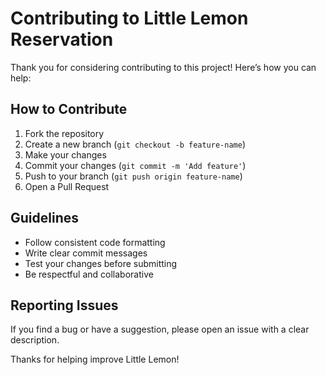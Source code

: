# Contributing to Little Lemon Reservation

Thank you for considering contributing to this project! Here’s how you can help:

## How to Contribute
1. Fork the repository
2. Create a new branch (`git checkout -b feature-name`)
3. Make your changes
4. Commit your changes (`git commit -m 'Add feature'`)
5. Push to your branch (`git push origin feature-name`)
6. Open a Pull Request

## Guidelines
- Follow consistent code formatting
- Write clear commit messages
- Test your changes before submitting
- Be respectful and collaborative

## Reporting Issues
If you find a bug or have a suggestion, please open an issue with a clear description.

Thanks for helping improve Little Lemon!
